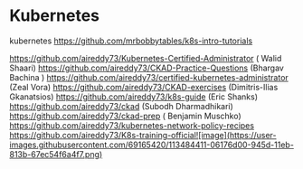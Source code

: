 # Kubernetes
kubernetes
https://github.com/mrbobbytables/k8s-intro-tutorials 


https://github.com/aireddy73/Kubernetes-Certified-Administrator ( Walid Shaari)
https://github.com/aireddy73/CKAD-Practice-Questions  (Bhargav Bachina )
https://github.com/aireddy73/certified-kubernetes-administrator  (Zeal Vora)
https://github.com/aireddy73/CKAD-exercises  (Dimitris-Ilias Gkanatsios)
https://github.com/aireddy73/k8s-guide  (Eric Shanks) 
https://github.com/aireddy73/ckad  (Subodh Dharmadhikari)
https://github.com/aireddy73/ckad-prep ( Benjamin Muschko)
https://github.com/aireddy73/kubernetes-network-policy-recipes 
https://github.com/aireddy73/K8s-training-official![image](https://user-images.githubusercontent.com/69165420/113484411-06176d00-945d-11eb-813b-67ec54f6a4f7.png)

